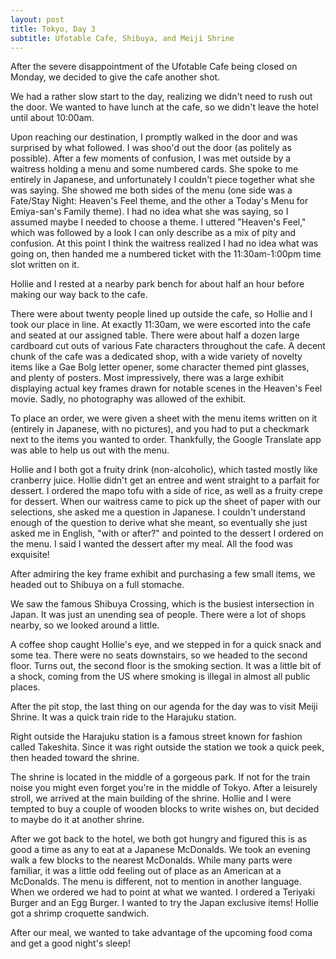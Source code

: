 ```yaml
---
layout: post
title: Tokyo, Day 3
subtitle: Ufotable Cafe, Shibuya, and Meiji Shrine
---
```


After the severe disappointment of the Ufotable Cafe being closed on Monday, we decided to give the cafe another shot.

We had a rather slow start to the day, realizing we didn't need to rush out the door. We wanted to have lunch at the cafe, so we didn't leave the hotel until about 10:00am.

Upon reaching our destination, I promptly walked in the door and was surprised by what followed. I was shoo'd out the door (as politely as possible). After a few moments of confusion, I was met outside by a waitress holding a menu and some numbered cards. She spoke to me entirely in Japanese, and unfortunately I couldn't piece together what she was saying. She showed me both sides of the menu (one side was a Fate/Stay Night: Heaven's Feel theme, and the other a Today's Menu for Emiya-san's Family theme). I had no idea what she was saying, so I assumed maybe I needed to choose a theme. I uttered "Heaven's Feel," which was followed by a look I can only describe as a mix of pity and confusion. At this point I think the waitress realized I had no idea what was going on, then handed me a numbered ticket with the 11:30am-1:00pm time slot written on it.

Hollie and I rested at a nearby park bench for about half an hour before making our way back to the cafe.

There were about twenty people lined up outside the cafe, so Hollie and I took our place in line. At exactly 11:30am, we were escorted into the cafe and seated at our assigned table. There were about half a dozen large cardboard cut outs of various Fate characters throughout the cafe. A decent chunk of the cafe was a dedicated shop, with a wide variety of novelty items like a Gae Bolg letter opener, some character themed pint glasses, and plenty of posters. Most impressively, there was a large exhibit displaying actual key frames drawn for notable scenes in the Heaven's Feel movie. Sadly, no photography was allowed of the exhibit.

To place an order, we were given a sheet with the menu items written on it (entirely in Japanese, with no pictures), and you had to put a checkmark next to the items you wanted to order. Thankfully, the Google Translate app was able to help us out with the menu.

Hollie and I both got a fruity drink (non-alcoholic), which tasted mostly like cranberry juice. Hollie didn't get an entree and went straight to a parfait for dessert. I ordered the mapo tofu with a side of rice, as well as a fruity crepe for dessert. When our waitress came to pick up the sheet of paper with our selections, she asked me a question in Japanese. I couldn't understand enough of the question to derive what she meant, so eventually she just asked me in English, "with or after?" and pointed to the dessert I ordered on the menu. I said I wanted the dessert after my meal. All the food was exquisite! 

After admiring the key frame exhibit and purchasing a few small items, we headed out to Shibuya on a full stomache.

We saw the famous Shibuya Crossing, which is the busiest intersection in Japan. It was just an unending sea of people. There were a lot of shops nearby, so we looked around a little.

A coffee shop caught Hollie's eye, and we stepped in for a quick snack and some tea. There were no seats downstairs, so we headed to the second floor. Turns out, the second floor is the smoking section. It was a little bit of a shock, coming from the US where smoking is illegal in almost all public places.

After the pit stop, the last thing on our agenda for the day was to visit Meiji Shrine. It was a quick train ride to the Harajuku station.

Right outside the Harajuku station is a famous street known for fashion called Takeshita. Since it was right outside the station we took a quick peek, then headed toward the shrine.

The shrine is located in the middle of a gorgeous park. If not for the train noise you might even forget you're in the middle of Tokyo. After a leisurely stroll, we arrived at the main building of the shrine. Hollie and I were tempted to buy a couple of wooden blocks to write wishes on, but decided to maybe do it at another shrine.

After we got back to the hotel, we both got hungry and figured this is as good a time as any to eat at a Japanese McDonalds. We took an evening walk a few blocks to the nearest McDonalds. While many parts were familiar, it was a little odd feeling out of place as an American at a McDonalds. The menu is different, not to mention in another language. When we ordered we had to point at what we wanted. I ordered a Teriyaki Burger and an Egg Burger. I wanted to try the Japan exclusive items! Hollie got a shrimp croquette sandwich.

After our meal, we wanted to take advantage of the upcoming food coma and get a good night's sleep!